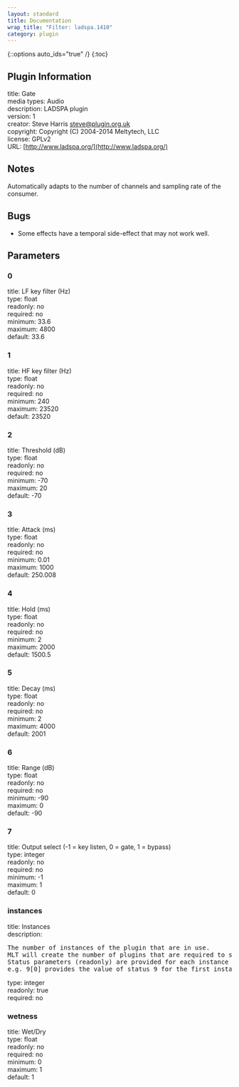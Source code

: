```yaml
---
layout: standard
title: Documentation
wrap_title: "Filter: ladspa.1410"
category: plugin
---
```

{::options auto_ids="true" /}
{:toc}

## Plugin Information

title: Gate  
media types:
Audio  
description: LADSPA plugin  
version: 1  
creator: Steve Harris <steve@plugin.org.uk>  
copyright: Copyright (C) 2004-2014 Meltytech, LLC  
license: GPLv2  
URL: [http://www.ladspa.org/](http://www.ladspa.org/)  

## Notes

Automatically adapts to the number of channels and sampling rate of the consumer.
## Bugs

* Some effects have a temporal side-effect that may not work well.

## Parameters

### 0

title: LF key filter (Hz)    
type: float  
readonly: no  
required: no  
minimum: 33.6  
maximum: 4800  
default: 33.6  

### 1

title: HF key filter (Hz)    
type: float  
readonly: no  
required: no  
minimum: 240  
maximum: 23520  
default: 23520  

### 2

title: Threshold (dB)    
type: float  
readonly: no  
required: no  
minimum: -70  
maximum: 20  
default: -70  

### 3

title: Attack (ms)    
type: float  
readonly: no  
required: no  
minimum: 0.01  
maximum: 1000  
default: 250.008  

### 4

title: Hold (ms)    
type: float  
readonly: no  
required: no  
minimum: 2  
maximum: 2000  
default: 1500.5  

### 5

title: Decay (ms)    
type: float  
readonly: no  
required: no  
minimum: 2  
maximum: 4000  
default: 2001  

### 6

title: Range (dB)    
type: float  
readonly: no  
required: no  
minimum: -90  
maximum: 0  
default: -90  

### 7

title: Output select (-1 = key listen, 0 = gate, 1 = bypass)    
type: integer  
readonly: no  
required: no  
minimum: -1  
maximum: 1  
default: 0  

### instances

title: Instances    
description:
<pre>
The number of instances of the plugin that are in use.
MLT will create the number of plugins that are required to support the number of audio channels.
Status parameters (readonly) are provided for each instance and are accessed by specifying the instance number after the identifier (starting at zero).
e.g. 9[0] provides the value of status 9 for the first instance.
</pre>
type: integer  
readonly: true  
required: no  

### wetness

title: Wet/Dry    
type: float  
readonly: no  
required: no  
minimum: 0  
maximum: 1  
default: 1  

